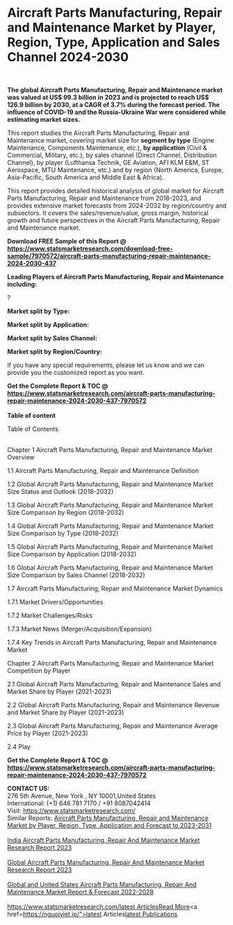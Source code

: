 <h1>Aircraft Parts Manufacturing, Repair and Maintenance Market by Player, Region, Type, Application and Sales Channel 2024-2030</h1><br/><p><strong>The global Aircraft Parts Manufacturing, Repair and Maintenance market was valued at US$ 99.3 billion in 2023 and is projected to reach US$ 126.9 billion by 2030, at a <strong>CAGR</strong> of 3.7% during the forecast period. The influence of COVID-19 and the Russia-Ukraine War were considered while estimating market sizes.</strong></p><p>This report studies the Aircraft Parts Manufacturing, Repair and Maintenance market, covering market size for <strong>segment by type</strong> (Engine Maintenance, Components Maintenance, etc.), <strong>by application</strong> (Civil & Commercial, Military, etc.), by sales channel (Direct Channel, Distribution Channel), by player (Lufthansa Technik, GE Aviation, AFI KLM E&M, ST Aerospace, MTU Maintenance, etc.) and by region (North America, Europe, Asia-Pacific, South America and Middle East & Africa).</p><p>This report provides detailed historical analysis of global market for Aircraft Parts Manufacturing, Repair and Maintenance from 2018-2023, and provides extensive market forecasts from 2024-2032 by region/country and subsectors. It covers the sales/revenue/value, gross margin, historical growth and future perspectives in the Aircraft Parts Manufacturing, Repair and Maintenance market.</p><p><strong>Download FREE Sample of this Report @ <a href="https://www.statsmarketresearch.com/download-free-sample/7970572/aircraft-parts-manufacturing-repair-maintenance-2024-2030-437">https://www.statsmarketresearch.com/download-free-sample/7970572/aircraft-parts-manufacturing-repair-maintenance-2024-2030-437</a></strong></p><p><strong>Leading Players of Aircraft Parts Manufacturing, Repair and Maintenance including:</strong></p><p>? </p><p><strong>Market split by Type:</strong></p><p><strong>Market split <strong>by Application</strong>:</strong></p><p><strong>Market split by Sales Channel:</strong></p><p><strong>Market split by Region/Country:</strong></p><p>If you have any special requirements, please let us know and we can provide you the customized report as you want.</p><div><b>Get the Complete Report & TOC @ <a href="https://www.statsmarketresearch.com/aircraft-parts-manufacturing-repair-maintenance-2024-2030-437-7970572">https://www.statsmarketresearch.com/aircraft-parts-manufacturing-repair-maintenance-2024-2030-437-7970572</a></b></div><br><b>Table of content</b><p>Table of Contents<br />
 
 <br />
 
 Chapter 1 Aircraft Parts Manufacturing, Repair and Maintenance Market Overview<br />
 
  1.1 Aircraft Parts Manufacturing, Repair and Maintenance Definition<br />
 
  1.2 Global Aircraft Parts Manufacturing, Repair and Maintenance Market Size Status and Outlook (2018-2032)<br />
 
  1.3 Global Aircraft Parts Manufacturing, Repair and Maintenance Market Size Comparison by Region (2018-2032)<br />
 
  1.4 Global Aircraft Parts Manufacturing, Repair and Maintenance Market Size Comparison by Type (2018-2032)<br />
 
  1.5 Global Aircraft Parts Manufacturing, Repair and Maintenance Market Size Comparison by Application (2018-2032)<br />
 
  1.6 Global Aircraft Parts Manufacturing, Repair and Maintenance Market Size Comparison by Sales Channel (2018-2032)<br />
 
  1.7 Aircraft Parts Manufacturing, Repair and Maintenance Market Dynamics<br />
 
  1.7.1 Market Drivers/Opportunities<br />
 
  1.7.2 Market Challenges/Risks<br />
 
  1.7.3 Market News (Merger/Acquisition/Expansion)<br />
 
  1.7.4 Key Trends in Aircraft Parts Manufacturing, Repair and Maintenance Market<br />
 
 Chapter 2 Aircraft Parts Manufacturing, Repair and Maintenance Market Competition by Player<br />
 
  2.1 Global Aircraft Parts Manufacturing, Repair and Maintenance Sales and Market Share by Player (2021-2023)<br />
 
  2.2 Global Aircraft Parts Manufacturing, Repair and Maintenance Revenue and Market Share by Player (2021-2023)<br />
 
  2.3 Global Aircraft Parts Manufacturing, Repair and Maintenance Average Price by Player (2021-2023)<br />
 
  2.4 Play<br><div><b>Get the Complete Report & TOC @ <a href="https://www.statsmarketresearch.com/aircraft-parts-manufacturing-repair-maintenance-2024-2030-437-7970572">https://www.statsmarketresearch.com/aircraft-parts-manufacturing-repair-maintenance-2024-2030-437-7970572</a></b></div></p> <b>CONTACT US:</b><br>276 5th Avenue, New York , NY 10001,United States<br>International: (+1) 646 781 7170 / +91 8087042414<br>Visit: <a href="https://www.statsmarketresearch.com/">https://www.statsmarketresearch.com/</a><br>Similar Reports: <a href="https://www.statsmarketresearch.com/aircraft-parts-manufacturing-repair-maintenance-2024-2030-437-7970572">Aircraft Parts Manufacturing, Repair and Maintenance Market by Player, Region, Type, Application and Forecast to 2023-2031 </a><br/><br/><a href="https://www.statsmarketresearch.com/aircraft-parts-manufacturing-repair-maintenance-2024-2030-437-7970572">India Aircraft Parts Manufacturing, Repair And Maintenance Market Research Report 2023</a><br/><br/><a href="https://www.statsmarketresearch.com/aircraft-parts-manufacturing-repair-maintenance-2024-2030-437-7970572">Global Aircraft Parts Manufacturing, Repair And Maintenance Market Research Report 2023</a><br/><br/><a href="https://www.statsmarketresearch.com/aircraft-parts-manufacturing-repair-maintenance-2024-2030-437-7970572">Global and United States Aircraft Parts Manufacturing, Repair And Maintenance Market Report & Forecast 2022-2028</a><br/><br/><a href="https://gyeongbokgung.com">https://www.statsmarketresearch.com/</a><a href="https://hallyeomaritime.com">latest Articles</a><a href="https://jingwansa.com">Read More</a><a href=https://nguoiviet.jp/">latest Articles</a><a href="https://www.intelmarketresearch.com/">latest Publications</a>